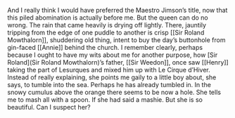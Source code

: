 And I really think I would have preferred the Maestro Jimson’s title, now that this piled abomination is actually before me. But the queen can do no wrong. The rain that came heavily is drying off lightly. There, jauntily tripping from the edge of one puddle to another is crisp [[Sir Roland Mowthalorn]], shuddering old thing, intent to buy the day’s buttonhole from gin-faced [[Annie]] behind the church. I remember clearly, perhaps because I ought to have my wits about me for another purpose, how [Sir Roland](Sir Roland Mowthalorn)’s father, [[Sir Weedon]], once saw [[Henry]] taking the part of Lesurques and mixed him up with Le Cirque d’Hiver. Instead of really explaining, she points me gaily to a little boy about, she says, to tumble into the sea. Perhaps he has already tumbled in. In the snowy cumulus above the orange there seems to be now a hole. She tells me to mash all with a spoon. If she had said a mashie. But she is so beautiful. Can I suspect her?
